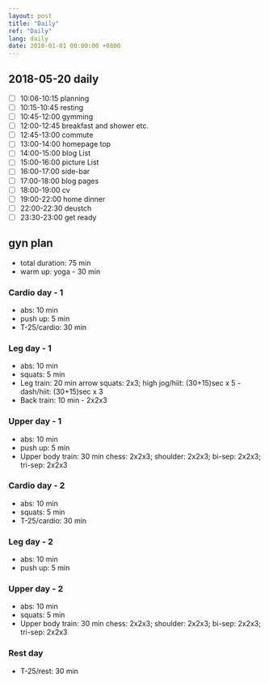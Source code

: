 ```yaml
---
layout: post
title: "Daily"
ref: "Daily"
lang: daily
date: 2010-01-01 00:00:00 +0800
---
```

## 2018-05-20 daily
- [ ] 10:06-10:15 planning
- [ ] 10:15-10:45 resting
- [ ] 10:45-12:00 gymming
- [ ] 12:00-12:45 breakfast and shower etc.
- [ ] 12:45-13:00 commute
- [ ] 13:00-14:00 homepage top
- [ ] 14:00-15:00 blog List
- [ ] 15:00-16:00 picture List
- [ ] 16:00-17:00 side-bar
- [ ] 17:00-18:00 blog pages
- [ ] 18:00-19:00 cv
- [ ] 19:00-22:00 home dinner
- [ ] 22:00-22:30 deustch
- [ ] 23:30-23:00 get ready

## gyn plan
- total duration: 75 min
- warm up: yoga - 30 min

### Cardio day - 1
- abs: 10 min
- push up: 5 min
- T-25/cardio: 30 min

### Leg day - 1
- abs: 10 min
- squats: 5 min
- Leg train: 20 min
arrow squats: 2x3; high jog/hiit: (30+15)sec x 5 - dash/hiit: (30+15)sec x 3
- Back train: 10 min - 2x2x3

### Upper day - 1
- abs: 10 min
- push up: 5 min
- Upper body train: 30 min
chess: 2x2x3; shoulder: 2x2x3; bi-sep: 2x2x3; tri-sep: 2x2x3

### Cardio day - 2
- abs: 10 min
- squats: 5 min
- T-25/cardio: 30 min

### Leg day - 2
- abs: 10 min
- push up: 5 min

### Upper day - 2
- abs: 10 min
- squats: 5 min
- Upper body train: 30 min
chess: 2x2x3; shoulder: 2x2x3; bi-sep: 2x2x3; tri-sep: 2x2x3

### Rest day
- T-25/rest: 30 min
